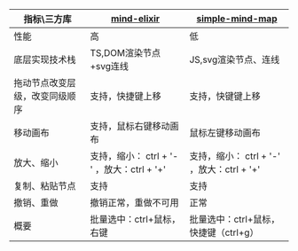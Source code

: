 | 指标\三方库                    | [mind-elixir](https://github.com/ssshooter/mind-elixir-core) | [simple-mind-map](https://github.com/wanglin2/mind-map) |
| ------------------------------ | ------------------------------------------------------------ | ------------------------------------------------------- |
| 性能                           | 高                                                           | 低                                                      |
| 底层实现技术栈                 | TS,DOM渲染节点+svg连线                                       | JS,svg渲染节点、连线                                    |
| 拖动节点改变层级，改变同级顺序 | 支持，快捷键上移                                             | 支持，快键键上移                                        |
| 移动画布                       | 支持，鼠标右键移动画布                                       | 鼠标左键移动画布                                        |
| 放大、缩小                     | 支持，缩小： ctrl + '-' ，放大：ctrl + '+'                   | 支持，缩小： ctrl + '-' ，放大：ctrl + '+'              |
| 复制、粘贴节点                 | 支持                                                         | 支持                                                    |
| 撤销、重做                     | 撤销正常，重做不可用                                         | 正常                                                    |
| 概要                           | 批量选中：ctrl+鼠标，右键                                    | 批量选中：ctrl+鼠标，快捷键（ctrl+g）                   |
